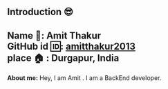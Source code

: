 ## Introduction :sunglasses:
**Name :name_badge:**:    Amit Thakur
<br>
**GitHub id :id:**: [amitthakur2013 ](https://github.com/amitthakur2013)
<br>
**place :house:** : Durgapur, India
---
**About me:**
Hey, I am Amit . I am a BackEnd developer.

